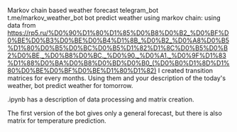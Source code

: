 Markov chain based weather forecast
telegram_bot t.me/markov_weather_bot
bot predict weather using markov chain: using data from https://rp5.ru/%D0%90%D1%80%D1%85%D0%B8%D0%B2_%D0%BF%D0%BE%D0%B3%D0%BE%D0%B4%D1%8B_%D0%B2_%D0%A8%D0%B5%D1%80%D0%B5%D0%BC%D0%B5%D1%82%D1%8C%D0%B5%D0%B2%D0%BE,_%D0%B8%D0%BC._%D0%90._%D0%A1._%D0%9F%D1%83%D1%88%D0%BA%D0%B8%D0%BD%D0%B0_(%D0%B0%D1%8D%D1%80%D0%BE%D0%BF%D0%BE%D1%80%D1%82)
I created transition matrices for every months. Using them and your description of the today's weather, bot predict weather for tomorrow.

.ipynb has a description of data processing and matrix creation.

The first version of the bot gives only a general forecast, but there is also matrix for temperature prediction.


